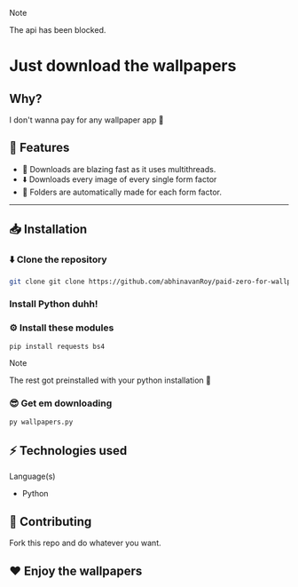  > [!NOTE]
 > The api has been blocked.

# Just download the wallpapers

## Why?
I don't wanna pay for any wallpaper app 🙂

## 🚀 Features

- 💨 Downloads are blazing fast as it uses multithreads.
- ⬇️ Downloads every image of every single form factor
- 📁 Folders are automatically made for each form factor.

---


## 📥 Installation



### ⬇️ Clone the repository
```bash
git clone git clone https://github.com/abhinavanRoy/paid-zero-for-wallpapers.git
```
### Install Python duhh!

### ⚙️ Install these modules
```bash
pip install requests bs4
```
> [!NOTE]
> The rest got preinstalled with your python installation 🙂
### 😎 Get em downloading
```bash
py wallpapers.py
```
## ⚡ Technologies used
  Language(s)
  - Python

## 🤝 Contributing
Fork this repo and do whatever you want.

## ❤️ Enjoy the wallpapers
